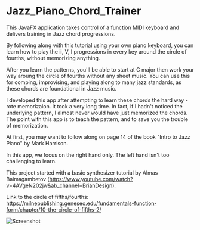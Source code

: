 # Jazz_Piano_Chord_Trainer
This JavaFX application takes control of a function MIDI keyboard and delivers training in Jazz chord progressions.

By following along with this tutorial using your own piano keyboard, you can learn how to  play the ii, V, I progressions in every key around the circle of fourths, without memorizing anything. 

After you learn the patterns, you'll be able to start at C major then work your way aroung the circle of fourths without any sheet music. You can use this for comping, improvising, and playing along to many jazz standards, as these chords are foundational in Jazz music.

I developed this app after attempting to learn these chords the hard way - rote memorizaion. It took a very long time. In fact, if I hadn't noticed the underlying pattern, I almost never would have just memorized the chords. The point with this app is to teach the pattern, and to save you the trouble of memorization.

At first, you may want to follow along on page 14 of the book "Intro to Jazz Piano" by Mark Harrison.

In this app, we focus on the right hand only. The left hand isn't too challenging to learn.

This project started with a basic synthesizer tutorial by Almas Baimagambetov  (https://www.youtube.com/watch?v=4AVgeN202jw&ab_channel=BrianDesign). 
 
Link to the circle of fifths/fourths: https://milnepublishing.geneseo.edu/fundamentals-function-form/chapter/10-the-circle-of-fifths-2/
 
![Screenshot](https://user-images.githubusercontent.com/68287357/149046670-87642d5f-9a3f-45ff-bf26-a1c8ed07b0fc.jpg)
